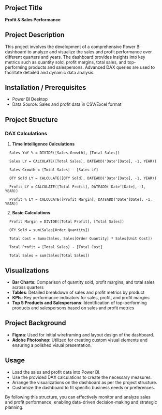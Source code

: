 ## Project Title
**Profit & Sales Performance**

## Project Description
This project involves the development of a comprehensive Power BI dashboard to analyze and visualize the sales and profit performance over different quarters and years. The dashboard provides insights into key metrics such as quantity sold, profit margins, total sales, and top-performing products and salespersons. Advanced DAX queries are used to facilitate detailed and dynamic data analysis.

## Installation / Prerequisites
  - Power BI Desktop
  - Data Source: Sales and profit data in CSV/Excel format

## Project Structure
### DAX Calculations

1. **Time Intelligence Calculations**
  ```DAX
    Sales YoY % = DIVIDE([Sales Growth], [Total Sales])
    
    Sales LY = CALCULATE([Total Sales], DATEADD('Date'[Date], -1, YEAR))
    
    Sales Growth = [Total Sales] - [Sales LY]
    
    QTY Sold LY = CALCULATE([QTY Sold], DATEADD('Date'[Date], -1, YEAR))
    
    Profit LY = CALCULATE([Total Profit], DATEADD('Date'[Date], -1, YEAR))
    
    Profit % LY = CALCULATE([Profit Margin], DATEADD('Date'[Date], -1, YEAR))
  ```

2. **Basic Calculations**
  ```DAX
    Profit Margin = DIVIDE([Total Profit], [Total Sales])
    
    QTY Sold = sum(Sales[Order Quantity])
    
    Total Cost = Sumx(Sales, Sales[Order Quantity] * Sales[Unit Cost])
    
    Total Profit = [Total Sales] - [Total Cost]
    
    Total Sales = sum(Sales[Total Sales])
  ```

## Visualizations
  - **Bar Charts**: Comparison of quantity sold, profit margins, and total sales across quarters
  - **Tables**: Detailed breakdown of sales and profit metrics by product
  - **KPIs**: Key performance indicators for sales, profit, and profit margins
  - **Top 5 Products and Salespersons**: Identification of top-performing products and salespersons based on sales and profit metrics

## Project Background
  - **Figma**: Used for initial wireframing and layout design of the dashboard.
  - **Adobe Photoshop**: Utilized for creating custom visual elements and ensuring a polished visual presentation.

## Usage
  - Load the sales and profit data into Power BI.
  - Use the provided DAX calculations to create the necessary measures.
  - Arrange the visualizations on the dashboard as per the project structure.
  - Customize the dashboard to fit specific business needs or preferences.

By following this structure, you can effectively monitor and analyze sales and profit performance, enabling data-driven decision-making and strategic planning.
